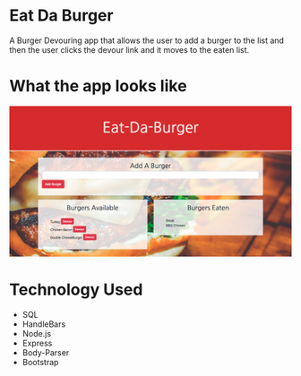 <h1>Eat Da Burger</h1>

<p>A Burger Devouring app that allows the user to add a burger to the list and then the user clicks the devour link and it moves to the eaten list. </p>

<h1> What the app looks like </h1>

<img src="/public/img/screenshot.png">

<h1> Technology Used </h1>
<ul>
    <li>SQL</li>
    <li>HandleBars</li>
    <li>Node.js</li>
    <li>Express</li>
    <li>Body-Parser</li>
    <li>Bootstrap</li>
</ul>